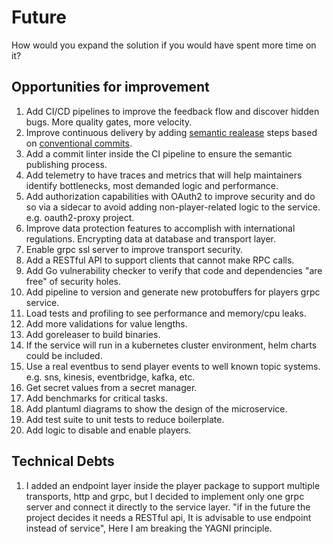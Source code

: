 # Future

How would you expand the solution if you would have spent more time on it?

## Opportunities for improvement

1. Add CI/CD pipelines to improve the feedback flow and discover hidden bugs. More quality gates, more velocity.
2. Improve continuous delivery by adding [semantic realease](https://github.com/semantic-release/semantic-release) steps based on [conventional commits](https://www.conventionalcommits.org/en/v1.0.0/).
3. Add a commit linter inside the CI pipeline to ensure the semantic publishing process.
4. Add telemetry to have traces and metrics that will help maintainers identify bottlenecks, most demanded logic and performance.
5. Add authorization capabilities with OAuth2 to improve security and do so via a sidecar to avoid adding non-player-related logic to the service. e.g. oauth2-proxy project.
6. Improve data protection features to accomplish with international regulations. Encrypting data at database and transport layer.
7. Enable grpc ssl server to improve transport security.
8. Add a RESTful API to support clients that cannot make RPC calls.
9. Add Go vulnerability checker to verify that code and dependencies "are free" of security holes.
10. Add pipeline to version and generate new protobuffers for players grpc service.
11. Load tests and profiling to see performance and memory/cpu leaks.
12. Add more validations for value lengths.
13. Add goreleaser to build binaries.
14. If the service will run in a kubernetes cluster environment, helm charts could be included.
15. Use a real eventbus to send player events to well known topic systems. e.g. sns, kinesis, eventbridge, kafka, etc.
16. Get secret values from a secret manager.
17. Add benchmarks for critical tasks.
18. Add plantuml diagrams to show the design of the microservice.
19. Add test suite to unit tests to reduce boilerplate.
20. Add logic to disable and enable players.

## Technical Debts

1. I added an endpoint layer inside the player package to support multiple transports, http and grpc, but I decided to implement only one grpc server and connect it directly to the service layer. "if in the future the project decides it needs a RESTful api, It is advisable to use endpoint instead of service", Here I am breaking the YAGNI principle.